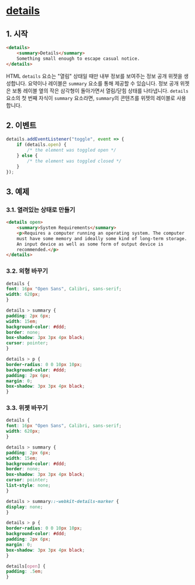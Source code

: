 
# [details](https://kimtaekwon.github.io/TIL/html/details.html)
## 1. 시작
``` html
<details>
    <summary>Details</summary>
    Something small enough to escape casual notice.
</details>
```
HTML `details` 요소는 "열림" 상태일 때만 내부 정보를 보여주는 정보 공개 위젯을 생성합니다. 요약이나 레이블은 `summary` 요소를 통해 제공할 수 있습니다.
정보 공개 위젯은 보통 레이블 옆의 작은 삼각형이 돌아가면서 열림/닫힘 상태를 나타냅니다. `details` 요소의 첫 번째 자식이 `summary` 요소라면, `summary`의 콘텐츠를 위젯의 레이블로 사용합니다.

## 2. 이벤트
``` javascript
details.addEventListener("toggle", event => {
    if (details.open) {
        /* the element was toggled open */
    } else {
        /* the element was toggled closed */
    }
});
```

## 3. 예제

### 3.1. 열려있는 상태로 만들기
``` html
<details open>
    <summary>System Requirements</summary>
    <p>Requires a computer running an operating system. The computer
    must have some memory and ideally some kind of long-term storage.
    An input device as well as some form of output device is
    recommended.</p>
</details>
```

### 3.2. 외형 바꾸기
``` css
details {
font: 16px "Open Sans", Calibri, sans-serif;
width: 620px;
}

details > summary {
padding: 2px 6px;
width: 15em;
background-color: #ddd;
border: none;
box-shadow: 3px 3px 4px black;
cursor: pointer;
}

details > p {
border-radius: 0 0 10px 10px;
background-color: #ddd;
padding: 2px 6px;
margin: 0;
box-shadow: 3px 3px 4px black;
}
```

### 3.3. 위젯 바꾸기
``` css
details {
font: 16px "Open Sans", Calibri, sans-serif;
width: 620px;
}

details > summary {
padding: 2px 6px;
width: 15em;
background-color: #ddd;
border: none;
box-shadow: 3px 3px 4px black;
cursor: pointer;
list-style: none;
}

details > summary::-webkit-details-marker {
display: none;
}

details > p {
border-radius: 0 0 10px 10px;
background-color: #ddd;
padding: 2px 6px;
margin: 0;
box-shadow: 3px 3px 4px black;
}

details[open] {
padding: .5em;
}
```